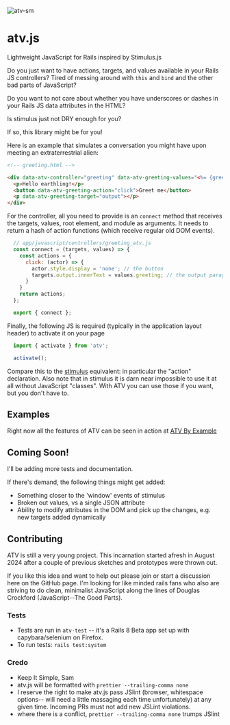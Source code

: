 ![atv-sm](https://github.com/user-attachments/assets/2d7657c1-0e41-49e1-93a3-6394f49fcf74)


# atv.js
Lightweight JavaScript for Rails inspired by Stimulus.js


Do you just want to have actions, targets, and values available in your Rails JS controllers? Tired of messing around with `this` and `bind` and the other bad parts of JavaScript?

Do you want to not care about whether you have underscores or dashes in your Rails JS data attributes in the HTML?

Is stimulus just not DRY enough for you?

If so, this library might be for you!

Here is an example that simulates a conversation you might have upon meeting an extraterrestrial alien:

```html
<!-- greeting.html -->

<div data-atv-controller="greeting" data-atv-greeting-values="<%= {greeting: 'We come in peace!'}.to_json %>">
  <p>Hello earthling!</p>
  <button data-atv-greeting-action="click">Greet me</button>
  <p data-atv-greeting-target="output"></p>
</div>
```
For the controller, all you need to provide is an `connect` method that receives the targets, values, root element, and module as arguments.
It needs to return a hash of action functions (which receive regular old DOM events).
```js
  // app/javascript/controllers/greeting_atv.js
  const connect = (targets, values) => {
    const actions = {
      click: (actor) => {
        actor.style.display = 'none'; // the button
        targets.output.innerText = values.greeting; // the output paragraph
      }
    }
    return actions;
  };

  export { connect };
```

Finally, the following JS is required (typically in the application layout header) to activate it on your page
```js
  import { activate } from 'atv';

  activate();
```

Compare this to the [stimulus](https://stimulus.hotwired.dev) equivalent: in particular the "action" declaration. Also note that in stimulus it is darn near impossible to use it at all without JavaScript "classes". With ATV you can use those if you want, but you don't have to.

## Examples

Right now all the features of ATV can be seen in action at [ATV By Example](https://atv.sbrew.com/atv_by_example)

## Coming Soon!

I'll be adding more tests and documentation.

If there's demand, the following things might get added:
* Something closer to the 'window' events of stimulus
* Broken out values, vs a single JSON attribute
* Ability to modify attributes in the DOM and pick up the changes, e.g. new targets added dynamically

## Contributing

ATV is still a very young project.
This incarnation started afresh in August 2024 after a couple of previous sketches and prototypes were thrown out.

If you like this idea and want to help out please join or start a discussion here on the GitHub page. I'm looking for like minded rails fans who also are striving to do clean, minimalist JavaScript along the lines of Douglas Crockford (JavaScript--The Good Parts).

### Tests

* Tests are run in `atv-test` -- it's a Rails 8 Beta app set up with capybara/selenium on Firefox.
* To run tests: `rails test:system`

### Credo

* Keep It Simple, Sam
* atv.js will be formatted with `prettier --trailing-comma none`
* I reserve the right to make atv.js pass JSlint (browser, whitespace options-- will need a little massaging each time unfortunately) at any given time. Incoming PRs must not add new JSLint violations.
* where there is a conflict, `prettier --trailing-comma none` trumps JSlint